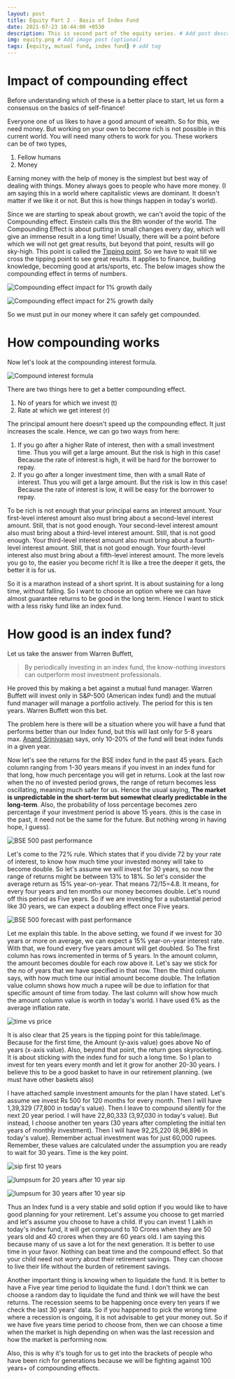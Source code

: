 ```yaml
---
layout: post
title: Equity Part 2 - Basis of Index Fund
date: 2021-07-23 16:44:00 +0530
description: This is second part of the equity series. # Add post description (optional)
img: equity.png # Add image post (optional)
tags: [equity, mutual fund, index fund] # add tag
---
```

# Impact of compounding effect

Before understanding which of these is a better place to start, let us form a consensus on the basics of self-finance!

Everyone one of us likes to have a good amount of wealth. So for this, we need money. But working on your own to become rich is not possible in this current world. You will need many others to work for you. These workers can be of two types,
1. Fellow humans
2. Money

Earning money with the help of money is the simplest but best way of dealing with things. Money always goes to people who have more money. (I am saying this in a world where capitalistic views are dominant. It doesn't matter if we like it or not. But this is how things happen in today's world).

Since we are starting to speak about growth, we can't avoid the topic of the Compounding effect. Einstein calls this the 8th wonder of the world. The Compounding Effect is about putting in small changes every day, which will give an immense result in a long time! Usually, there will be a point before which we will not get great results, but beyond that point, results will go sky-high. This point is called the <u>Tipping point</u>. So we have to wait till we cross the tipping point to see great results. It applies to finance, building knowledge, becoming good at arts/sports, etc. The below images show the compounding effect in terms of numbers.

![Compounding effect impact for 1% growth daily]({{site.baseurl}}/assets/img/compounding-power-1.jpeg)

![Compounding effect impact for 2% growth daily](https://www.chinasmack.com/wp-content/uploads/chinasmack/2014/01/peoples-daily-sina-weibo-people-who-work-a-bit-harder.jpg)

So we must put in our money where it can safely get compounded.

# How compounding works

Now let's look at the compounding interest formula.

![Compound interest formula](https://img.money.com/2021/01/compound-interest-formula.jpg?quality=60)

There are two things here to get a better compounding effect.
1. No of years for which we invest (t)
2. Rate at which we get interest (r)

The principal amount here doesn't speed up the compounding effect. It just increases the scale. Hence, we can go two ways from here:
1. If you go after a higher Rate of interest, then with a small investment time. Thus you will get a large amount. But the risk is high in this case! Because the rate of interest is high, it will be hard for the borrower to repay.
2. If you go after a longer investment time, then with a small Rate of interest. Thus you will get a large amount. But the risk is low in this case! Because the rate of interest is low, it will be easy for the borrower to repay.

To be rich is not enough that your principal earns an interest amount. Your first-level interest amount also must bring about a second-level interest amount. Still, that is not good enough. Your second-level interest amount also must bring about a third-level interest amount. Still, that is not good enough. Your third-level interest amount also must bring about a fourth-level interest amount. Still, that is not good enough. Your fourth-level interest also must bring about a fifth-level interest amount. The more levels you go to, the easier you become rich! It is like a tree the deeper it gets, the better it is for us.

So it is a marathon instead of a short sprint. It is about sustaining for a long time, without falling. So I want to choose an option where we can have almost guarantee returns to be good in the long term. Hence I want to stick with a less risky fund like an index fund.

# How good is an index fund?

Let us take the answer from Warren Buffett,

> By periodically investing in an index fund, the know-nothing investors can outperform most investment professionals.

He proved this by making a bet against a mutual fund manager. Warren Buffett will invest only in S&P-500 (American index fund) and the mutual fund manager will manage a portfolio actively. The period for this is ten years. Warren Buffett won this bet.

The problem here is there will be a situation where you will have a fund that performs better than our Index fund, but this will last only for 5-8 years max. [Anand Srinivasan](https://www.youtube.com/MoneyPechu/) says, only 10-20% of the fund will beat index funds in a given year.

Now let's see the returns for the BSE index fund in the past 45 years. Each column ranging from 1-30 years means if you invest in an index fund for that long, how much percentage you will get in returns. Look at the last row when the no of invested period grows, the range of return becomes less oscillating, meaning much safer for us. Hence the usual saying, **The market is unpredictable in the short-term but somewhat clearly predictable in the long-term**. Also, the probability of loss percentage becomes zero percentage if your investment period is above 15 years. (this is the case in the past, it need not be the same for the future. But nothing wrong in having hope, I guess).

![BSE 500 past performance](https://investingfunda.com/wp-content/uploads/2015/04/WhatsApp-Image-2020-05-10-at-2.49.48-PM.jpeg)

Let's come to the 72% rule. Which states that if you divide 72 by your rate of interest, to know how much time your invested money will take to become double. So let's assume we will invest for 30 years, so now the range of returns might be between 13% to 18%. So let's consider the average return as 15% year-on-year. That means 72/15=4.8. It means, for every four years and ten months our money becomes double. Let's round off this period as Five years. So if we are investing for a substantial period like 30 years, we can expect a doubling effect once Five years.

![BSE 500 forecast with past performance]({{site.baseurl}}/assets/img/bse_500_forcast_with_past_performance.png)

Let me explain this table. In the above setting, we found if we invest for 30 years or more on average, we can expect a 15% year-on-year interest rate. With that, we found every five years amount will get doubled. So The first column has rows incremented in terms of 5 years. In the amount column, the amount becomes double for each row above it. Let's say we stick for the no of years that we have specified in that row. Then the third column says, with how much time our initial amount become double. The Inflation value column shows how much a rupee will be due to inflation for that specific amount of time from today. The last column will show how much the amount column value is worth in today's world. I have used 6% as the average inflation rate.

![time vs price]({{site.baseurl}}/assets/img/time_vs_price.png)

It is also clear that 25 years is the tipping point for this table/image. Because for the first time, the Amount (y-axis value) goes above No of years (x-axis value). Also, beyond that point, the return goes skyrocketing. It is about sticking with the index fund for such a long time. So I plan to invest for ten years every month and let it grow for another 20-30 years. I believe this to be a good basket to have in our retirement planning. (we must have other baskets also)

I have attached sample investment amounts for the plan I have stated. Let's assume we invest Rs 500 for 120 months for every month. Then I will have 1,39,329 (77,800 in today's value). Then I leave to compound silently for the next 20 year period. I will have 22,80,333 (3,97,030 in today's value). But instead, I choose another ten years (30 years after completing the initial ten years of monthly investment). Then I will have 92,25,220 (8,96,896 in today's value). Remember actual investment was for just 60,000 rupees. Remember, these values are calculated under the assumption you are ready to wait for 30 years. Time is the key point.

![sip first 10 years]({{site.baseurl}}/assets/img/sip_first_10_years.png)

![lumpsum for 20 years after 10 year sip]({{site.baseurl}}/assets/img/lumpsum_for_20_years_after_10_year_sip.png)

![lumpsum for 30 years after 10 year sip]({{site.baseurl}}/assets/img/lumpsum_for_30_years_after_10_year_sip.png)

Thus an Index fund is a very stable and solid option if you would like to have good planning for your retirement. Let's assume you choose to get married and let's assume you choose to have a child. If you can invest 1 Lakh in today's index fund, it will get compound to 10 Crores when they are 50 years old and 40 crores when they are 60 years old. I am saying this because many of us save a lot for the next generation. It is better to use time in your favor. Nothing can beat time and the compound effect. So that your child need not worry about their retirement savings. They can choose to live their life without the burden of retirement savings.

Another important thing is knowing when to liquidate the fund. It is better to have a Five year time period to liquidate the fund. I don't think we can choose a random day to liquidate the fund and think we will have the best returns. The recession seems to be happening once every ten years if we check the last 30 years' data. So if you happened to pick the wrong time where a recession is ongoing, it is not advisable to get your money out. So if we have five years time period to choose from, then we can choose a time when the market is high depending on when was the last recession and how the market is performing now.

Also, this is why it's tough for us to get into the brackets of people who have been rich for generations because we will be fighting against 100 years+ of compounding effects.
